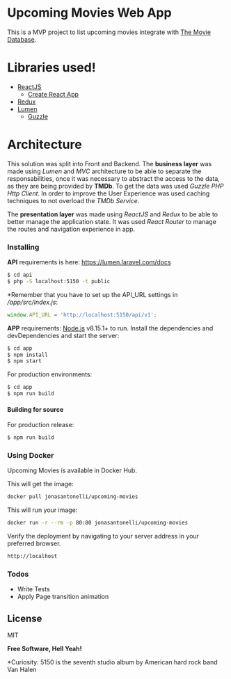 # Upcoming Movies Web App
This is a MVP project to list upcoming movies integrate with [The Movie Database](https://themoviedb.org).

# Libraries used!
  - [ReactJS](https://reactjs.org/)
    * [Create React App](https://github.com/facebook/create-react-app)
  - [Redux](https://redux.js.org/)
  - [Lumen](https://lumen.laravel.com/)
    * [Guzzle](https://github.com/guzzle/guzzle)
 
# Architecture
This solution was split into Front and Backend.
The **business layer** was made using *Lumen* and *MVC* architecture to be able to separate the responsabilities, once it was necessary to abstract the access to the data, as they are being provided by **TMDb**. To get the data was used *Guzzle PHP Http Client*.
In order to improve the User Experience was used caching techniques to not overload the *TMDb Service.*

The **presentation layer** was made using *ReactJS* and *Redux* to be able to better manage the application state. It was used *React Router* to manage the routes and navigation experience in app.

### Installing

**API** requirements is here: https://lumen.laravel.com/docs
```sh
$ cd api
$ php -S localhost:5150 -t public
```

*Remember that you have to set up the API_URL settings in */app/src/index.js*:
```js 
window.API_URL = 'http://localhost:5150/api/v1';
```
**APP** requirements: [Node.js](https://nodejs.org/) v8.15.1+ to run.
Install the dependencies and devDependencies and start the server:
```sh
$ cd app
$ npm install
$ npm start
```
For production environments:

```sh
$ cd app
$ npm run build
```

#### Building for source
For production release:
```sh
$ npm run build
```

### Using Docker
Upcoming Movies is available in Docker Hub.

This will get the image:
```sh
docker pull jonasantonelli/upcoming-movies 
```

This will run your image:
```sh
docker run -r --rm -p 80:80 jonasantonelli/upcoming-movies
```

Verify the deployment by navigating to your server address in your preferred browser.
```sh
http://localhost
```

### Todos
 - Write Tests
 - Apply Page transition animation

License
----

MIT

**Free Software, Hell Yeah!**

*Curiosity: 5150 is the seventh studio album by American hard rock band Van Halen
